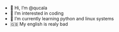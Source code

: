 - 👋 Hi, I’m @qucala
- 👀 I’m interested in coding
- 🌱 I’m currently learning python and linux systems
- 🇬🇧 My english is realy bad

<!---
qucala/qucala is a ✨ special ✨ repository because its `README.md` (this file) appears on your GitHub profile.
You can click the Preview link to take a look at your changes.
--->
